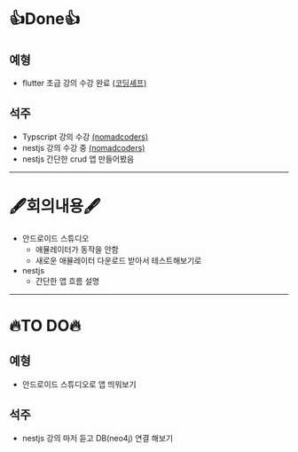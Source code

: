 # 👍Done👍
## 예형
- flutter 초급 강의 수강 완료 [(코딩셰프)](https://www.youtube.com/playlist?list=PLQt_pzi-LLfpcRFhWMywTePfZ2aPapvyl)

## 석주
- Typscript 강의 수강 [(nomadcoders)](https://nomadcoders.co/typescript-for-beginners)
- nestjs 강의 수강 중 [(nomadcoders)](https://nomadcoders.co/nestjs-fundamentals)
- nestjs 간단한 crud 앱 만들어봤음
    
---

# 🖋️회의내용🖋️
- 안드로이드 스튜디오
  - 애뮬레이터가 동작을 안함
  - 새로운 애뮬레이터 다운로드 받아서 테스트해보기로
- nestjs
  - 간단한 앱 흐름 설명

---

# 🔥TO DO🔥
## 예형
- 안드로이드 스튜디오로 앱 띄워보기

## 석주
- nestjs 강의 마저 듣고 DB(neo4j) 연결 해보기
